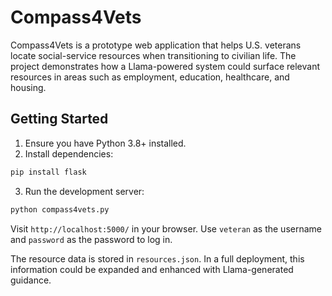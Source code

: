 # Compass4Vets

Compass4Vets is a prototype web application that helps U.S. veterans locate
social-service resources when transitioning to civilian life. The project
demonstrates how a Llama-powered system could surface relevant resources in
areas such as employment, education, healthcare, and housing.

## Getting Started

1. Ensure you have Python 3.8+ installed.
2. Install dependencies:

```bash
pip install flask
```

3. Run the development server:

```bash
python compass4vets.py
```

Visit `http://localhost:5000/` in your browser. Use `veteran` as the username
and `password` as the password to log in.

The resource data is stored in `resources.json`. In a full deployment, this
information could be expanded and enhanced with Llama-generated guidance.
